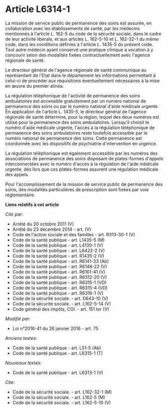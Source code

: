 # Article L6314-1

La mission de service public de permanence des soins est assurée, en collaboration avec les établissements de santé, par les
médecins mentionnés à l'article L. 162-5 du code de la sécurité sociale, dans le cadre de leur activité libérale, et aux
articles L. 162-5-10 et L. 162-32-1 du même code, dans les conditions définies à l'article L. 1435-5 du présent code. Tout
autre médecin ayant conservé une pratique clinique a vocation à y concourir selon des modalités fixées contractuellement avec
l'agence régionale de santé. 

Le directeur général de l'agence régionale de santé communique au représentant de l'Etat dans le département les informations
permettant à celui-ci de procéder aux réquisitions éventuellement nécessaires à la mise en œuvre du premier alinéa. 

La régulation téléphonique de l'activité de permanence des soins ambulatoires est accessible gratuitement par un numéro
national de permanence des soins ou par le numéro national d'aide médicale urgente. En application de l'article L. 1435-5, le
directeur général de l'agence régionale de santé détermine, pour la région, lequel des deux numéros est utilisé pour la
permanence des soins ambulatoires. Lorsqu'il choisit le numéro d'aide médicale urgente, l'accès à la régulation téléphonique
de permanence des soins ambulatoires reste toutefois accessible par le numéro national de permanence des soins. Cette
permanence est coordonnée avec les dispositifs de psychiatrie d'intervention en urgence. 

La régulation téléphonique est également accessible par les numéros des associations de permanence des soins disposant de
plates-formes d'appels interconnectées avec le numéro d'accès à la régulation de l'aide médicale urgente, dès lors que ces
plates-formes assurent une régulation médicale des appels. 

Pour l'accomplissement de la mission de service public de permanence des soins, des modalités particulières de prescription
sont fixées par voie réglementaire.

**Liens relatifs à cet article**

_Cité par_:

  - Arrêté du 20 octobre 2011 (V)
  - Arrêté du 23 décembre 2014 - art. (V)
  - Code de l'action sociale et des familles - art. R313-30-1 (V)
  - Code de la santé publique - art. L1435-5 (M)
  - Code de la santé publique - art. L4130-1 (V)
  - Code de la santé publique - art. L6422-2 (V)
  - Code de la santé publique - art. R1435-2 (V)
  - Code de la santé publique - art. R6141-33 (Ab)
  - Code de la santé publique - art. R6146-22 (V)
  - Code de la santé publique - art. R6161-41 (V)
  - Code de la santé publique - art. R6312-20 (V)
  - Code de la santé publique - art. R6315-1 (VD)
  - Code de la santé publique - art. R6315-4 (VD)
  - Code de la santé publique - art. R6316-1 (V)
  - Code de la sécurité sociale. - art. D643-10 (V)
  - Code de la sécurité sociale. - art. L162-5-14 (V)
  - Code général des impôts, CGI. - art. 151 ter (V)

_Modifié par_:

  - Loi n°2016-41 du 26 janvier 2016 - art. 75

_Anciens textes_:

  - Code de la santé publique - art. L51-5 (Ab)
  - Code de la santé publique - art. L6315-1 (T)

_Nouveaux textes_:

  - Code de la santé publique - art. L6313-1 (V)

_Cite_:

  - Code de la sécurité sociale. - art. L162-32-1 (M)
  - Code de la sécurité sociale. - art. L162-5 (M)
  - Code de la sécurité sociale. - art. L162-5-10 (V)
